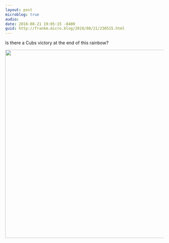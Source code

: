 ```yaml
---
layout: post
microblog: true
audio: 
date: 2018-08-21 19:05:15 -0400
guid: http://frankm.micro.blog/2018/08/21/230515.html
---
```

Is there a Cubs victory at the end of this rainbow?

<img src="http://frankmcpherson.blog/uploads/2018/cf9c5390c4.jpg" width="600" height="600" />
